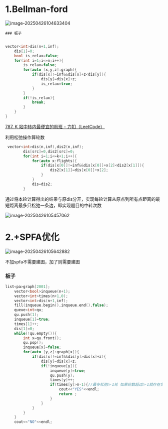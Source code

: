 # 1.Bellman-ford

![image-20250426104633404](C:\Users\LENOVO\AppData\Roaming\Typora\typora-user-images\image-20250426104633404.png)

	### 板子

```c++

vector<int>dis(n+1,inf);
	dis[1]=0;
	bool is_relax=false;
	for(int i=1;i<=n;i++){
		is_relax=false;
		for(auto [x,y,z]:graph){
			if(dis[x]!=inf&&dis[x]+z<dis[y]){
				dis[y]=dis[x]+z;
				is_relax=true;
			}
		}
		if(!is_relax){
			break;
		}
	}
}
```





[787. K 站中转内最便宜的航班 - 力扣（LeetCode）](https://leetcode.cn/problems/cheapest-flights-within-k-stops/description/?envType=problem-list-v2&envId=f4LgKPld)

利用松弛操作算轮数

```c++
 vector<int>dis(n,inf),dis2(n,inf);
        dis[src]=0,dis2[src]=0;
        for(int i=1;i<=k+1;i++){
            for(auto x:flights){
                if(dis[x[0]]!=inf&&dis[x[0]]+x[2]<dis2[x[1]]){
                    dis2[x[1]]=dis[x[0]]+x[2];
                }
            }
            dis=dis2;
        }
```

通过将本轮计算得出的结果与原dis分开，实现每轮计算从原点到所有点距离的最短距离最多只松弛一条边，即实现题目的中转次数





![image-20250426105457062](C:\Users\LENOVO\AppData\Roaming\Typora\typora-user-images\image-20250426105457062.png)

# 2.+SPFA优化

![image-20250426105642882](C:\Users\LENOVO\AppData\Roaming\Typora\typora-user-images\image-20250426105642882.png)

不加spfa不需要建图，加了则需要建图

### 板子

```c++
list<pa>graph[2001];
	vector<bool>inqueue(n+1);
	vector<int>times(n+1,0);
	vector<int>dis(n+1,inf);
	fill(inqueue.begin(),inqueue.end(),false);
	queue<int>qu;
	qu.push(1);
	inqueue[1]=true;
	times[1]++;
	dis[1]=0;
	while(!qu.empty()){
		int x=qu.front();
		qu.pop();
		inqueue[x]=false;
		for(auto [y,z]:graph[x]){
			if(dis[x]!=inf&&dis[y]>dis[x]+z){
				dis[y]=dis[x]+z;
				if(!inqueue[y]){
					inqueue[y]=true;
					qu.push(y);
					times[y]++;
					if(times[y]>n-1){//最多松弛n-1轮 如果轮数超过n-1就存在负环
						cout<<"YES"<<endl;
						return ;
					}
				}
			}
		}
	}
	cout<<"NO"<<endl;
```


